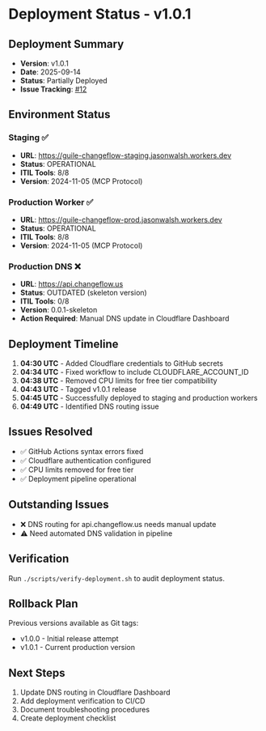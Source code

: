 # Deployment Status - v1.0.1

## Deployment Summary
- **Version**: v1.0.1
- **Date**: 2025-09-14
- **Status**: Partially Deployed
- **Issue Tracking**: [#12](https://github.com/dsp-dr/guile-changeflow/issues/12)

## Environment Status

### Staging ✅
- **URL**: https://guile-changeflow-staging.jasonwalsh.workers.dev
- **Status**: OPERATIONAL
- **ITIL Tools**: 8/8
- **Version**: 2024-11-05 (MCP Protocol)

### Production Worker ✅
- **URL**: https://guile-changeflow-prod.jasonwalsh.workers.dev
- **Status**: OPERATIONAL
- **ITIL Tools**: 8/8
- **Version**: 2024-11-05 (MCP Protocol)

### Production DNS ❌
- **URL**: https://api.changeflow.us
- **Status**: OUTDATED (skeleton version)
- **ITIL Tools**: 0/8
- **Version**: 0.0.1-skeleton
- **Action Required**: Manual DNS update in Cloudflare Dashboard

## Deployment Timeline
1. **04:30 UTC** - Added Cloudflare credentials to GitHub secrets
2. **04:34 UTC** - Fixed workflow to include CLOUDFLARE_ACCOUNT_ID
3. **04:38 UTC** - Removed CPU limits for free tier compatibility
4. **04:43 UTC** - Tagged v1.0.1 release
5. **04:45 UTC** - Successfully deployed to staging and production workers
6. **04:49 UTC** - Identified DNS routing issue

## Issues Resolved
- ✅ GitHub Actions syntax errors fixed
- ✅ Cloudflare authentication configured
- ✅ CPU limits removed for free tier
- ✅ Deployment pipeline operational

## Outstanding Issues
- ❌ DNS routing for api.changeflow.us needs manual update
- ⚠️ Need automated DNS validation in pipeline

## Verification
Run `./scripts/verify-deployment.sh` to audit deployment status.

## Rollback Plan
Previous versions available as Git tags:
- v1.0.0 - Initial release attempt
- v1.0.1 - Current production version

## Next Steps
1. Update DNS routing in Cloudflare Dashboard
2. Add deployment verification to CI/CD
3. Document troubleshooting procedures
4. Create deployment checklist